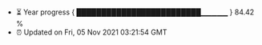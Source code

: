 - ⏳ Year progress { █████████████████████████▁▁▁▁▁ } 84.42 %
- ⏰ Updated on Fri, 05 Nov 2021 03:21:54 GMT

